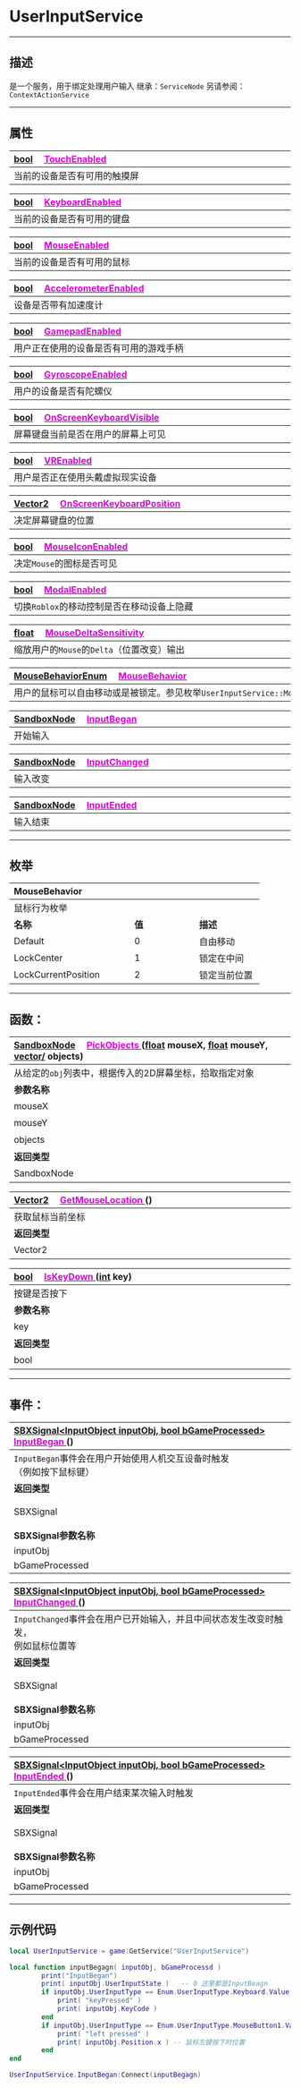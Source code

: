 # UserInputService
------------------------------------------------------------------------------------------
## 描述

是一个服务，用于绑定处理用户输入
继承：`ServiceNode` 
另请参阅：`ContextActionService` 

------------------------------------------------------------------------------------------
## 属性

|<div style="width:1125px">[bool]() &emsp;[<font color="dd00dd">TouchEnabled</font>]()</div>|
|:---|
|当前的设备是否有可用的触摸屏|


|<div style="width:1125px">[bool]() &emsp;[<font color="dd00dd">KeyboardEnabled</font>]()</div>|
|:---|
|当前的设备是否有可用的键盘|


|<div style="width:1125px">[bool]() &emsp;[<font color="dd00dd">MouseEnabled</font>]()</div>|
|:---|
|当前的设备是否有可用的鼠标|


|<div style="width:1125px">[bool]() &emsp;[<font color="dd00dd">AccelerometerEnabled</font>]()</div>|
|:---|
|设备是否带有加速度计|


|<div style="width:1125px">[bool]() &emsp;[<font color="dd00dd">GamepadEnabled</font>]()</div>|
|:---|
|用户正在使用的设备是否有可用的游戏手柄|


|<div style="width:1125px">[bool]() &emsp;[<font color="dd00dd">GyroscopeEnabled</font>]()</div>|
|:---|
|用户的设备是否有陀螺仪|


|<div style="width:1125px">[bool]() &emsp;[<font color="dd00dd">OnScreenKeyboardVisible</font>]()</div>|
|:---|
|屏幕键盘当前是否在用户的屏幕上可见|


|<div style="width:1125px">[bool]() &emsp;[<font color="dd00dd">VREnabled</font>]()</div>|
|:---|
|用户是否正在使用头戴虚拟现实设备|


|<div style="width:1125px">[Vector2]() &emsp;[<font color="dd00dd">OnScreenKeyboardPosition</font>]()</div>|
|:---|
|决定屏幕键盘的位置|


|<div style="width:1125px">[bool]() &emsp;[<font color="dd00dd">MouseIconEnabled</font>]()</div>|
|:---|
|决定`Mouse`的图标是否可见|


|<div style="width:1125px">[bool]() &emsp;[<font color="dd00dd">ModalEnabled</font>]()</div>|
|:---|
|切换`Roblox`的移动控制是否在移动设备上隐藏|


|<div style="width:1125px">[float]() &emsp;[<font color="dd00dd">MouseDeltaSensitivity</font>]()</div>|
|:---|
|缩放用户的`Mouse`的`Delta`（位置改变）输出|


|<div style="width:1125px">[MouseBehaviorEnum]() &emsp;[<font color="dd00dd">MouseBehavior</font>]()</div>|
|:---|
|用户的鼠标可以自由移动或是被锁定。参见枚举`UserInputService::MouseBehaviorEnum`|


|<div style="width:1125px">[SandboxNode]() &emsp;[<font color="dd00dd">InputBegan</font>]()</div>|
|:---|
|开始输入|


|<div style="width:1125px">[SandboxNode]() &emsp;[<font color="dd00dd">InputChanged</font>]()</div>|
|:---|
|输入改变|


|<div style="width:1125px">[SandboxNode]() &emsp;[<font color="dd00dd">InputEnded</font>]()</div>|
|:---|
|输入结束|

------------------------------------------------------------------------------------------
## 枚举

|<div style="width:200px">MouseBehavior</div>|<div style="width:100px"></div>|<div style="width:100px"></div>|
|:---   |:---|:---|
|鼠标行为枚举|
|**名称**   |**值**  |**描述**|
|Default   |0   |自由移动|
|LockCenter|1   |锁定在中间|
|LockCurrentPosition|2   |锁定当前位置|


------------------------------------------------------------------------------------------
## 函数：

|<div style="width:500px">[SandboxNode]() &emsp;[<font color="dd00dd">PickObjects</font> ]() ([float]() mouseX, [float]() mouseY, [vector/<sandboxNode/>]() objects)</div>|<div style="width:100px"></div>|<div style="width:45px"></div>|<div style="width:400px"></div>|
|:---|:---|:---|:---|
|从给定的`obj`列表中，根据传入的2D屏幕坐标，拾取指定对象||||
|**参数名称**|**类别**|**默认**|**描述**|
|mouseX|float||指定屏幕位置坐标 x|
|mouseY|float||指定屏幕位置坐标 y|
|objects|vector<SandboxNode>||SandboxNode数组：给定的列表|
|**返回类型**|||**概要**|
|SandboxNode|||拾取到的对象|


|<div style="width:500px">[Vector2]() &emsp;[<font color="dd00dd">GetMouseLocation</font> ]() ()</div>|<div style="width:698px"></div>|
|:---|:---|
|获取鼠标当前坐标||
|**返回类型**|**概要**|
|Vector2|鼠标坐标|


|<div style="width:500px">[bool]() &emsp;[<font color="dd00dd">IsKeyDown</font> ]() ([int]() key)</div>|<div style="width:100px"></div>|<div style="width:45px"></div>|<div style="width:400px"></div>|
|:---|:---|:---|:---|
|按键是否按下||||
|**参数名称**|**类别**|**默认**|**描述**|
|key|int||按键值|
|**返回类型**|||**概要**|
|bool|||是否按下|


------------------------------------------------------------------------------------------
## 事件：

|<div style="width:500px">[SBXSignal\<InputObject inputObj, bool bGameProcessed\>]() &emsp;[<font color="dd00dd">InputBegan</font> ]() ()</div>|<div style="width:100px"></div>|<div style="width:45px"></div>|<div style="width:400px"></div>|
|:---|:---|:---|:---|
|`InputBegan`事件会在用户开始使用人机交互设备时触发<br>（例如按下鼠标键）||||
|**返回类型**|||**概要**|
|SBXSignal|||按下鼠标键，触发`InputBegan`事件，参数为（`InputObject inputObj, bool bGameProcessed`）|
|**SBXSignal参数名称**|**类别**|**默认**|**描述**|
|inputObj|InputObject|||
|bGameProcessed|bool|||


|<div style="width:500px">[SBXSignal\<InputObject inputObj, bool bGameProcessed\>]() &emsp;[<font color="dd00dd">InputChanged</font> ]() ()</div>|<div style="width:100px"></div>|<div style="width:45px"></div>|<div style="width:400px"></div>|
|:---|:---|:---|:---|
|`InputChanged`事件会在用户已开始输入，并且中间状态发生改变时触发，<br>例如鼠标位置等||||
|**返回类型**|||**概要**|
|SBXSignal|||按下鼠标键，触发`InputChanged`事件，参数为（`InputObject inputObj, bool bGameProcessed`）|
|**SBXSignal参数名称**|**类别**|**默认**|**描述**|
|inputObj|InputObject|||
|bGameProcessed|bool|||


|<div style="width:500px">[SBXSignal\<InputObject inputObj, bool bGameProcessed\>]() &emsp;[<font color="dd00dd">InputEnded</font> ]() ()</div>|<div style="width:100px"></div>|<div style="width:45px"></div>|<div style="width:400px"></div>|
|:---|:---|:---|:---|
|`InputEnded`事件会在用户结束某次输入时触发||||
|**返回类型**|||**概要**|
|SBXSignal|||用户结束某次输入时触发`InputEnded`事件，参数为（`InputObject inputObj, bool bGameProcessed`）|
|**SBXSignal参数名称**|**类别**|**默认**|**描述**|
|inputObj|InputObject|||
|bGameProcessed|bool|||


------------------------------------------------------------------------------------------
## 示例代码

```lua
local UserInputService = game:GetService("UserInputService")

local function inputBegagn( inputObj, bGameProcessd )
        print("InputBegan")
        print( inputObj.UserInputState )   -- 0 这里都是InputBeagn 
        if inputObj.UserInputType == Enum.UserInputType.Keyboard.Value then
            print( "keyPressed" )
            print( inputObj.KeyCode )
        end
        if inputObj.UserInputType == Enum.UserInputType.MouseButton1.Value then
            print( "left pressed" )
            print( inputObj.Position.x ) -- 鼠标左键按下时位置
        end
end

UserInputService.InputBegan:Connect(inputBegagn)
```